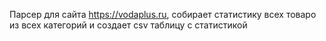 Парсер для сайта https://vodaplus.ru, собирает статистику всех товаро из всех категорий и создает csv таблицу с 
статистикой
